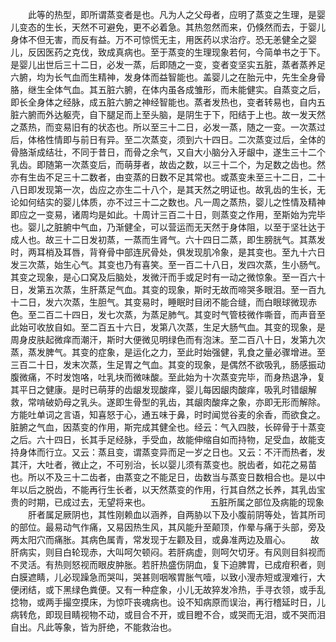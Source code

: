 <!-- { "loadSidebar": true } -->
　　此等的热型，即所谓蒸变者是也。凡为人之父母者，应明了蒸变之生理，是婴儿变态的生长，天然不可避免，更不必着急。其热忽然而来，仍倏然而去，于婴儿身体不但无害，而反有益。万不可惊慌无主，用医药以求治疗。恐无恙健全之婴儿，反因医药之克伐，致成真病也。至于蒸变的生理现象若何，今简单书之于下。是婴儿出世后三十二日，必发一蒸，后即随之一变，变者变坚实五脏，蒸者蒸养足六腑，均为长气血而生精神，发身体而益智能也。盖婴儿之在胎元中，先生全身骨胳，继生全体气血。其五脏六腑，在体内虽各成雏形，而未能健实。自蒸变之后，即长全身体之经脉，成五脏六腑之神经智能也。蒸者发热也，变者转易也，自内五脏六腑而外达躯壳，自下腿足而上至头脑，是阴生于下，阳结于上也。故一发天然之蒸热，而变易旧有的状态也。所以至三十二日，必发一蒸，随之一变。一次蒸过后，体格性情即与前日有异。至二次蒸变，须到六十四日。二次蒸变过后，全体的骨胳渐成结壮，不同于昔日，而骨之余气，又自大小脑分入牙龈中，遂生三十二个乳齿。即随第一次蒸变后，而萌芽者，故齿之数，以三十二个，为足数之齿也。然亦有生齿不足三十二数者，由变蒸的日数不足其常也。或蒸变未至三十二日，二十八日即发现第一次，齿应之亦生二十八个，是其天然之明证也。故乳齿的生长，无论如何结实的婴儿体质，亦不过三十二之数也。凡一周之蒸热，婴儿之性情及精神即应之一变易，诸周均是如此。十周计三百二十日，则蒸变之作用，至斯始为完毕也。婴儿之脏腑中气血，乃渐健全，可以营运而无天然于身体阻，以至于坚壮达于成人也。故三十二日发初蒸，一蒸而生肾气。六十四日二蒸，即生膀胱气。其蒸发时，两耳梢及耳唇，背脊骨中部连尻骨处，俱发现肌冷象，是其变也。至九十六日发三次蒸，始生心气。其变也乃有喜笑。至一百二十八日，发四次蒸，生小肠气。其变之现象，是心口窝及后脑处，发微汗而手或足时有一动之微惊象。至一百六十日，发第五次蒸，生肝蒸足气血。其变的现象，斯时无故而啼哭多眼泪。至一百九十二日，发六次蒸，生胆气。其变易时，睡眠时目闭不能合缝，而白眼球微现赤色。至二百二十四日，发七次蒸，为蒸足肺气。其变时气管枝微作嘶音，而声音至此始可收放自如。至二百五十六日，发第八次蒸，生足大肠气血。其变的现象，是周身皮肤起微痒而潮汗，斯时大便微见明绿色而有泡沫。至二百八十日，发第九次蒸，蒸发脾气。其变的症象，是运化之力，至此时始强健，乳食之量必骤增进。至三百二十日，发末次蒸，生足胃之气血。其变的现象，是偶然不欲吸乳，肠感振动腹微痛，不时发饱咯，吐乳块而微味酸。至此始为十次蒸变完毕，而身热退净，复其平日之健康。是时已萌芽的齿龈发现酸痒，婴儿每因龈肉酸痒，吸乳时错龈解救，常啃破奶母之乳头。遂即生骨型的乳齿，其龈肉酸痒之象，亦即无形而解除。方能吐单词之言语，知喜怒于心，通五味于鼻，时时闻觉谷麦的余香，而欲食之。脏腑之气血，因蒸变的作用，斯完成其健全也。经云：气入四肢，长碎骨于十蒸变之后。六十四日，长其手足经脉，手受血，故能伸缩自如而持物，足受血，故能支持身体而行立。又云：蒸且变，谓蒸变异而足一岁之日也。又云：不汗而热者，发其汗，大吐者，微止之，不可别治，长以婴儿须有蒸变也。脱齿者，如花之易苗也。所以不及三十二齿者，由蒸变之不能足日，齿数当与蒸变日数相合也。是以中年以后之脱齿，不能再行生长者，以天然蒸变的作用，行其自然之长养，其乳齿宝贵的时期，已成过去，无望将来也。
　　
　　
　　五脏所属之部位及病能的现象
　　肝者属足厥阴也，其性刚赖血以涵养，自两胁以下及小腹前阴等处，皆其所司的部位。最易动气作痛，又易因热生风，其风能升至颠顶，作晕与痛于头部，旁及两太阳穴而痛胀。其病色属青，常发现于左颧及目，或鼻准两边及眉心。
　　故肝病实，则目白轮现赤，大叫呵欠顿闷。若肝病虚，则呵欠切牙。有风则目斜视而不灵活。有热则怒视而眼皮肿胀。若肝热盛伤阴血，复下迫脾胃，已成疳积者，则白膜遮睛，儿必现躁急而哭叫，哭甚则咽喉胃胀气噎，以致小溲赤短或溲难行，大便闭结，或下黑绿色粪便。又有一种症象，小儿无故猝发冷热，手寻衣领，或手乱捻物，或两手撮空摸床，为惊吓丧魂病也。设不知病原而误治，再行稽延时日，儿病转危，即现目睛视物不动，或目合不开，或目瞪不合，或哭而无泪，或不哭而泪自出。凡此等象，皆为肝绝，不能救治也。
